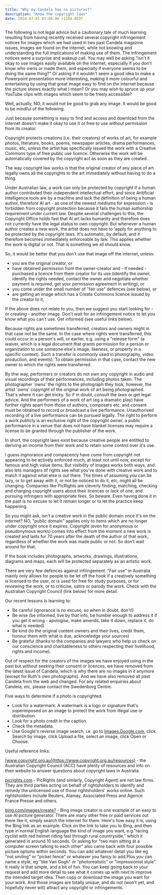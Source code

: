 ```yaml
---
title: "Why my Candela has no pictures?"
description: "Know the copyright laws"
date: 2024-07-01 01:00:00 +1100 AEDT
---
```


The following is not legal advice but a cautionary tale of much learning resulting from having recently received several copyright infringement notices for images which we had used in two past Candela magazine issues, images we found on the internet, while not knowing and understanding the full implications of making use of them. The infringement notices were a surprise and wakeup call. You may well be asking "isn't it okay to use images easily available on the internet, especially if you don't know who owns or made them, and especially if everyone seems to be doing the same thing?" Or asking if it wouldn't seem a good idea to make a Powerpoint presentation more interesting, making it more colourful and entertaining by using that great image easy to find on the internet because the picture shows exactly what I mean? Or you may wish to spruce up your YouTube clips with images which seem to be freely accessible?

Well, actually, NO, it would not be good to grab any image. It would be good to be mindful of the following.

Just because something is easy to find and access and download from the internet doesn't make it okay to use it or free to use without permission from its creator.

Copyright protects creations (i.e. their creators) of works of art, for example photos, literature, books, poems, newspaper articles, drama performances, music, etc, unless the artist has specifically issued the work with a Creative Commons type of free public use licence. Otherwise the work will be automatically covered by the copyright act as soon as they are created.

The way copyright law works is that the original creator of any piece of art legally owns all the copyrights to the art immediately without having to do a thing.

Under Australian law, a work can only be protected by copyright if a human author contributed their independent intellectual effort, and since Aritificial Intelligence tools are by a machine and lack the definition of being a human author, therefore AI art - as one of the newest mediums for expression - is forbidden from copyright protection because it fails the human authorship requirement under current law. Despite several challenges to this, the Copyright Office holds fast that AI art lacks humanity and therefore does not currently have the legal status to own copyright. But whenever a human author creates a new work, the artist does not have to 'apply for anything to be protected by the copyright laws. It's automatic, by default, and it therefore becomes immediately enforceable by law. This applies whether the work is digital or not. That is something we all should know.

So, it would be better that you don't use that image off the internet, unless:

- you are the original creator, or
- have obtained permission from the owner-creator and - if needed - purchased a licence from them creator for its use (identify the owner, identify the rights needed, contact the owner and negotiate whether payment is required, get your permission agreement in writing), or
- you come under the small number of "fair use" defences (see below), or
- are getting an image which has a Create Commons licence issued by the creator to it,

If the above does not relate to you, then we suggest you start looking for - or creating - another image. Don't wait for an infringement notice to let you know what you can't use. Get informed (see useful links below).

Because rights are sometimes transferred, creators and owners might in that case not be the same. In the case where rights were transferred, this could occur in a person's will, or earlier, e.g. using a "release form" (a waiver, which is a legal document that grants permission for a person or organization to use someone else's image, likeness, or property in a specific context). Such a transfer is commonly used in photography, video production, and events). To obtain permission in that case, contact the new owner to which the rights were transferred.

By thw way, performers or creators do not own any copyright in audio and visual recordings of their performances, including photos taken. The photographer 'owns' the rights to the photograph they took, however, the artist 'owns' copyright of the original work of art being photographed. That's where it can get tricky. So if in doubt, consult the laws or get legal advice. And the performers of a work of art (eg a dramatic play) have further rights apart from those of authors, composers etc. and consent must be obtained to record or broadcast a live performance. Unauthorised recording of a live performance can be pursued legally. The right to perform a work publicly is an exclusive right of the copyright owner, a public performance in a venue that does not have blanket licenses may require a license to be granted through the publisher of the work.

In short, the copyright laws exist because creative people are entitled to deriving an income from their work and to retain some control over it's use.

I guess ingnorance and compacency have come from copyright not appearing to be actively enforced much, at least not until now, except for famous and high value items. But visibility of images works both ways, and also lets managers of rights see what you've done with creative work and to match it against what else is out there. The times of assuming you can be lazy, or to get away with it, or not be noticed to do it, etc, might all be changing. Companies like PicRights are cleverly finding, matching, checking and charging copyright users about their licences or lack of one, and pursuing infringers with appropriate fees. So beware. Even having done it in the past is no excuse to let it remain longer or to let the practice keep happening.

So you might ask, isn't a creative work in the public domain once it's on the internet? NO, "public domain" applies only to items which are no longer under copyright once it expires. Copyright (even for anonymous or pseudonymous works) comes into effect from the moment a new work is created and lasts for 70 years after the death of the author of that work, regardless of whether the work was made public or not. So don't wait around for that.

If the book includes photographs, artworks, drawings, illustrations, diagrams and maps, each will be protected separately as an artistic work.

There are very few defences against infringement. "Fair use" in Australia mainly only allows for people to be let off the hook if a creatively something is licensed to the user, or is used for free for study purposes, or for reviewing the work, or to criticise, satire or parody the work. Check with the Australian Copyright Council (link below) for more detail.

Our recent lessons is learning to:
- Be careful (ignorance is no excuse, so when in doubt, don't!)
- Be wise (be informed, live by that info, be humble enough to address it if you get it wrong - apologise, make amends, take it down, replace it, do what is needed)
- Be kind (to the original content owners and their lives, credit them, honour them with what is due, acknowledge your sources)
- Be grateful (thanks to the companies and lawyers who help us check on our conscience and charitableness to others respecting their livelihood, rights and income).

Out of respect for the creators of the images we have enjoyed using in the past but without seeking their consent or licences, we have removed from the latest issue of Candela, which is why there are no images in it anymore (except for Ruth's own photographs). And we have also removed all past Candela from the web and changed. For any related enquiries about Candela, etc, please contact the Swedenborg Centre.

Five ways to determine if a photo is copyrighted.
- Look for a watermark. A watermark is a logo or signature that's superimposed on an image to protect the work from illegal use or distribution.
- Look for a photo credit in the caption.
- Check the metadata.
- Use Google's reverse image search, i.e. go to [Images.Google.com](https://images.google.com/), click Search by image, click Upload a file, select an image, click Open or Choose.

Useful reference links:

[www.copyright.org.au](https://www.copyright.org.au/resources) - the Australian Copyright Council (ACC) have plenty of resources and info on their website to answer questions about copyright laws in Australia.

[picrights.com](https://picrights.com) - PicRights (and simlarly, Copyright Agent) are not law firms. They are third parties acting on behalf of rightsholders to identify and remedy the unlicensed use of those rightsholders' works online. Such rightsholders include Reuters, Alamay, Associated Press and Agence France Presse and others.

[bing.com/images/create?](https://www.bing.com/images/create?) - Bing image creator is one example of an easy to use AI picture generator. There are many other free or paid services out there like it, simply search the internet for them. Here's how easy it is, using the Bing link as an example. Click on the link to take you to Bing, and then type in normal English language the kind of image you want, e.g."racing cyclist with red helmet riding fast through rural countryside," which it generated in around 10 seconds. Or asking for "two men sitting at a computer screen talking to each other" also came back with four possible picture options within seconds. You can add whatever detail you like eg "not smiling" or "picket fence" or whatever you fancy to add.Plus you can name a style, eg "like Van Gogh" or "photorealistic" or "impressionist style". It really is that simple, and a bit of fun. You can keep going back to your request and add more detail to see what it comes up with next to improve the intended target idea. Then copy or download the image you want for your work. And those images are totally unique, and do not (won't yet, and hopefully never will) attract any copyright or infringements.

